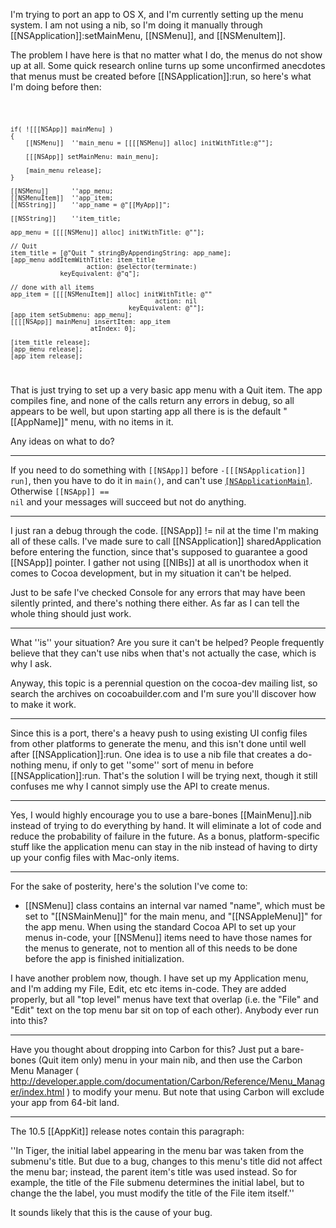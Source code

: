 

I'm trying to port an app to OS X, and I'm currently setting up the menu system. I am not using a nib, so I'm doing it manually through [[NSApplication]]:setMainMenu, [[NSMenu]], and [[NSMenuItem]].

The problem I have here is that no matter what I do, the menus do not show up at all. Some quick research online turns up some unconfirmed anecdotes that menus must be created before [[NSApplication]]:run, so here's what I'm doing before then:

<code>

	if( ![[[NSApp]] mainMenu] )
	{
		[[NSMenu]]	''main_menu = [[[[NSMenu]] alloc] initWithTitle:@""];
		
		[[[NSApp]] setMainMenu: main_menu];
		
		[main_menu release];
	}

	[[NSMenu]]		''app_menu;
	[[NSMenuItem]]	''app_item;
	[[NSString]]	''app_name = @"[[MyApp]]";
	
	[[NSString]]	''item_title;
	
	app_menu = [[[[NSMenu]] alloc] initWithTitle: @""];
	
	// Quit
	item_title = [@"Quit " stringByAppendingString: app_name];
	[app_menu addItemWithTitle: item_title 
						action: @selector(terminate:) 
				 keyEquivalent: @"q"];
	
	// done with all items
	app_item = [[[[NSMenuItem]] alloc] initWithTitle: @"" 
										  action: nil 
								   keyEquivalent: @""];
	[app_item setSubmenu: app_menu];
	[[[[NSApp]] mainMenu] insertItem: app_item
						 atIndex: 0];
	
	[item_title release];
	[app_menu release];
	[app_item release];

</code>

That is just trying to set up a very basic app menu with a Quit item. The app compiles fine, and none of the calls return any errors in debug, so all appears to be well, but upon starting app all there is is the default "[[AppName]]" menu, with no items in it.

Any ideas on what to do?

----

If you need to do something with <code>[[NSApp]]</code> before <code>-[[[NSApplication]] run]</code>, then you have to do it in <code>main()</code>, and can't use <code>[[NSApplicationMain]]()</code>.  Otherwise <code>[[NSApp]] == nil</code> and your messages will succeed but not do anything.

----

I just ran a debug through the code. [[NSApp]] != nil at the time I'm making all of these calls. I've made sure to call [[NSApplication]] sharedApplication before entering the function, since that's supposed to guarantee a good [[NSApp]] pointer. I gather not using [[NIBs]] at all is unorthodox when it comes to Cocoa development, but in my situation it can't be helped.

Just to be safe I've checked Console for any errors that may have been silently printed, and there's nothing there either. As far as I can tell the whole thing should just work.

----
What ''is'' your situation? Are you sure it can't be helped? People frequently believe that they can't use nibs when that's not actually the case, which is why I ask.

Anyway, this topic is a perennial question on the cocoa-dev mailing list, so search the archives on cocoabuilder.com and I'm sure you'll discover how to make it work.

----

Since this is a port, there's a heavy push to using existing UI config files from other platforms to generate the menu, and this isn't done until well after [[NSApplication]]:run. One idea is to use a nib file that creates a do-nothing menu, if only to get ''some'' sort of menu in before [[NSApplication]]:run. That's the solution I will be trying next, though it still confuses me why I cannot simply use the API to create menus.

----
Yes, I would highly encourage you to use a bare-bones [[MainMenu]].nib instead of trying to do everything by hand. It will eliminate a lot of code and reduce the probability of failure in the future. As a bonus, platform-specific stuff like the application menu can stay in the nib instead of having to dirty up your config files with Mac-only items.

----

For the sake of posterity, here's the solution I've come to:

- [[NSMenu]] class contains an internal var named "name", which must be set to "[[NSMainMenu]]" for the main menu, and "[[NSAppleMenu]]" for the app menu. When using the standard Cocoa API to set up your menus in-code, your [[NSMenu]] items need to have those names for the menus to generate, not to mention all of this needs to be done before the app is finished initialization.

I have another problem now, though. I have set up my Application menu, and I'm adding my File, Edit, etc etc items in-code. They are added properly, but all "top level" menus have text that overlap (i.e. the "File" and "Edit" text on the top menu bar sit on top of each other). Anybody ever run into this?

----

Have you thought about dropping into Carbon for this?  Just put a bare-bones (Quit item only) menu in your main nib, and then use the Carbon Menu Manager ( http://developer.apple.com/documentation/Carbon/Reference/Menu_Manager/index.html ) to modify your menu.  But note that using Carbon will exclude your app from 64-bit land.

----
The 10.5 [[AppKit]] release notes contain this paragraph:

''In Tiger, the initial label appearing in the menu bar was taken from the submenu's title. But due to a bug, changes to this menu's title did not affect the menu bar; instead, the parent item's title was used instead. So for example, the title of the File submenu determines the initial label, but to change the the label, you must modify the title of the File item itself.''

It sounds likely that this is the cause of your bug.